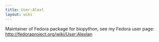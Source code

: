 ```yaml
---
title: User:Alexl
layout: wiki
---
```


Maintainer of Fedora package for biopython, see my Fedora user page:
<http://fedoraproject.org/wiki/User:Alexlan>
